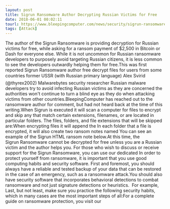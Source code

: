 ```yaml
---
layout: post
title: Sigrun Ransomware Author Decrypting Russian Victims for Free
date: 2018-06-01 00:02:11
tourl: https://www.bleepingcomputer.com/news/security/sigrun-ransomware-author-decrypting-russian-victims-for-free/
tags: [Attack]
---
```

The author of the Sigrun Ransomware is providing decryption for Russian victims for free, while asking for a ransom payment of $2,500 in Bitcoin or Dash for everyone else. While it is not uncommon for Russian ransomware developers to purposely avoid targeting Russian citizens, it is less common to see the developers outwardly helping them for free.This was first reported Sigrun Ransomware author free decrypt files for users from some countries former USSR (with Russian primary language) Alex Svirid (@thyrex2002) Malwarebytes security researcher Russian malware developers try to avoid infecting Russian victims as they are concerned the authorities won't continue to turn a blind eye as they do when attacking victims from other countries.BleepingComputer has reached out to the ransomware author for comment, but had not heard back at the time of this writing.When Sigrun is executed it will scan a computer for files to encrypt and skip any that match certain extensions, filenames, or are located in particular folders. The files, folders, and file extensions that will be skipped are:When encrypting files it will append the In each folder that a file is encrypted, it will also create two ransom notes named You can see an example of the Sigrun HTML ransom note below.At this time, the Sigrun Ransomware cannot be decrypted for free unless you are a Russian victim and the author helps you. For those who wish to discuss or receive support for the Sigrun Ransomware, you can use our dedicated In order to protect yourself from ransomware, it is important that you use good computing habits and security software. First and foremost, you should always have a reliable and tested backup of your data that can be restored in the case of an emergency, such as a ransomware attack.You should also have security software that incorporates behavioral detections to combat ransomware and not just signature detections or heuristics.  For example, Last, but not least, make sure you practice the following security habits, which in many cases are the most important steps of all:For a complete guide on ransomware protection, you visit our 